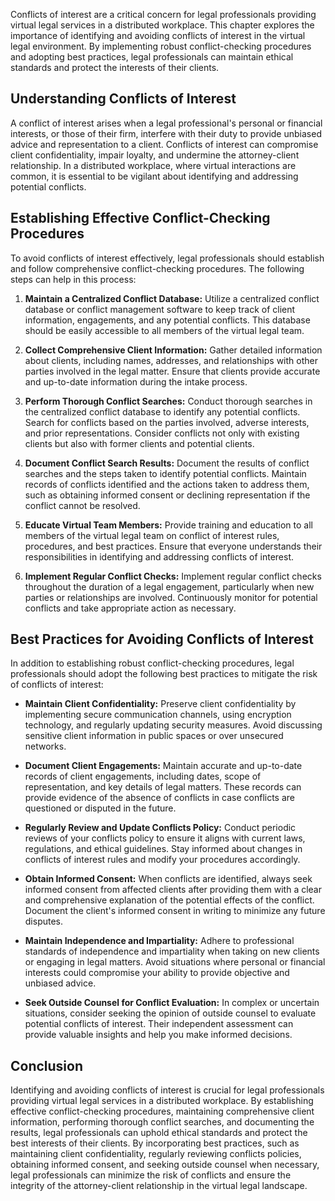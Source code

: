 
Conflicts of interest are a critical concern for legal professionals providing virtual legal services in a distributed workplace. This chapter explores the importance of identifying and avoiding conflicts of interest in the virtual legal environment. By implementing robust conflict-checking procedures and adopting best practices, legal professionals can maintain ethical standards and protect the interests of their clients.

Understanding Conflicts of Interest
-----------------------------------

A conflict of interest arises when a legal professional's personal or financial interests, or those of their firm, interfere with their duty to provide unbiased advice and representation to a client. Conflicts of interest can compromise client confidentiality, impair loyalty, and undermine the attorney-client relationship. In a distributed workplace, where virtual interactions are common, it is essential to be vigilant about identifying and addressing potential conflicts.

Establishing Effective Conflict-Checking Procedures
---------------------------------------------------

To avoid conflicts of interest effectively, legal professionals should establish and follow comprehensive conflict-checking procedures. The following steps can help in this process:

1. **Maintain a Centralized Conflict Database:** Utilize a centralized conflict database or conflict management software to keep track of client information, engagements, and any potential conflicts. This database should be easily accessible to all members of the virtual legal team.

2. **Collect Comprehensive Client Information:** Gather detailed information about clients, including names, addresses, and relationships with other parties involved in the legal matter. Ensure that clients provide accurate and up-to-date information during the intake process.

3. **Perform Thorough Conflict Searches:** Conduct thorough searches in the centralized conflict database to identify any potential conflicts. Search for conflicts based on the parties involved, adverse interests, and prior representations. Consider conflicts not only with existing clients but also with former clients and potential clients.

4. **Document Conflict Search Results:** Document the results of conflict searches and the steps taken to identify potential conflicts. Maintain records of conflicts identified and the actions taken to address them, such as obtaining informed consent or declining representation if the conflict cannot be resolved.

5. **Educate Virtual Team Members:** Provide training and education to all members of the virtual legal team on conflict of interest rules, procedures, and best practices. Ensure that everyone understands their responsibilities in identifying and addressing conflicts of interest.

6. **Implement Regular Conflict Checks:** Implement regular conflict checks throughout the duration of a legal engagement, particularly when new parties or relationships are involved. Continuously monitor for potential conflicts and take appropriate action as necessary.

Best Practices for Avoiding Conflicts of Interest
-------------------------------------------------

In addition to establishing robust conflict-checking procedures, legal professionals should adopt the following best practices to mitigate the risk of conflicts of interest:

* **Maintain Client Confidentiality:** Preserve client confidentiality by implementing secure communication channels, using encryption technology, and regularly updating security measures. Avoid discussing sensitive client information in public spaces or over unsecured networks.

* **Document Client Engagements:** Maintain accurate and up-to-date records of client engagements, including dates, scope of representation, and key details of legal matters. These records can provide evidence of the absence of conflicts in case conflicts are questioned or disputed in the future.

* **Regularly Review and Update Conflicts Policy:** Conduct periodic reviews of your conflicts policy to ensure it aligns with current laws, regulations, and ethical guidelines. Stay informed about changes in conflicts of interest rules and modify your procedures accordingly.

* **Obtain Informed Consent:** When conflicts are identified, always seek informed consent from affected clients after providing them with a clear and comprehensive explanation of the potential effects of the conflict. Document the client's informed consent in writing to minimize any future disputes.

* **Maintain Independence and Impartiality:** Adhere to professional standards of independence and impartiality when taking on new clients or engaging in legal matters. Avoid situations where personal or financial interests could compromise your ability to provide objective and unbiased advice.

* **Seek Outside Counsel for Conflict Evaluation:** In complex or uncertain situations, consider seeking the opinion of outside counsel to evaluate potential conflicts of interest. Their independent assessment can provide valuable insights and help you make informed decisions.

Conclusion
----------

Identifying and avoiding conflicts of interest is crucial for legal professionals providing virtual legal services in a distributed workplace. By establishing effective conflict-checking procedures, maintaining comprehensive client information, performing thorough conflict searches, and documenting the results, legal professionals can uphold ethical standards and protect the best interests of their clients. By incorporating best practices, such as maintaining client confidentiality, regularly reviewing conflicts policies, obtaining informed consent, and seeking outside counsel when necessary, legal professionals can minimize the risk of conflicts and ensure the integrity of the attorney-client relationship in the virtual legal landscape.
